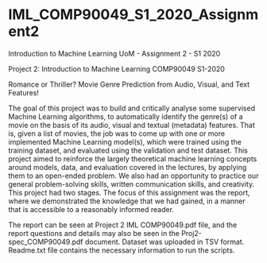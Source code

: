 # IML_COMP90049_S1_2020_Assignment2
Introduction to Machine Learning UoM - Assignment 2 - S1 2020

Project 2: Introduction to Machine Learning COMP90049 S1-2020

Romance or Thriller? Movie Genre Prediction from Audio, Visual, and Text Features!

The goal of this project was to build and critically analyse some supervised Machine Learning algorithms, to automatically identify the genre(s) of a movie on the basis of its audio, visual and textual (metadata) features. That is, given a list of movies, the job was to come up with one or more implemented Machine Learning model(s), which were trained using the training dataset, and evaluated using the validation and test dataset. This project aimed to reinforce the largely theoretical machine learning concepts around models, data, and evaluation covered in the lectures, by applying them to an open-ended problem. We also had an opportunity to practice our general problem-solving skills, written communication skills, and creativity. This project had two stages. The focus of this assignment was the report, where we demonstrated the knowledge that we had gained, in a manner that is accessible to a reasonably informed reader.

The report can be seen at Project 2 IML COMP90049.pdf file, and the report questions and details may also be seen in the Proj2-spec_COMP90049.pdf document. Dataset was uploaded in TSV format. Readme.txt file contains the necessary information to run the scripts.
